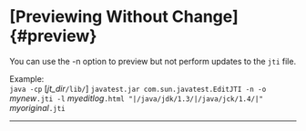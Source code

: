 
# [Previewing Without Change]{#preview}

You can use the -n option to preview but not perform updates to the `jti` file.

Example:\
`java -cp` \[*jt_dir*`/lib/`\] `javatest.jar com.sun.javatest.EditJTI -n -o` *mynew*`.jti -l`
*myeditlog*`.html "|/java/jdk/1.3/|/java/jck/1.4/|"` *myoriginal*`.jti`

----------------------------------------------------------------------------------------------------


